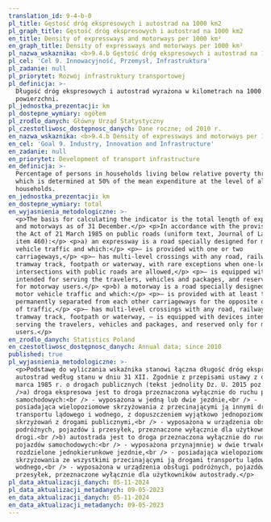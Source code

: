 ```yaml
---
translation_id: 9-4-b-0
pl_title: Gęstość dróg ekspresowych i autostrad na 1000 km2
pl_graph_title: Gęstość dróg ekspresowych i autostrad na 1000 km2
en_title: Density of expressways and motorways per 1000 km²
en_graph_title: Density of expressways and motorways per 1000 km²
pl_nazwa_wskaznika: <b>9.4.b Gęstość dróg ekspresowych i autostrad na 1000 km2</b>
pl_cel: 'Cel 9. Innowacyjność, Przemysł, Infrastruktura'
pl_zadanie: null
pl_priorytet: Rozwój infrastruktury transportowej
pl_definicja: >-
  Długość dróg ekspresowych i autostrad wyrażona w kilometrach na 1000 km2
  powierzchni.
pl_jednostka_prezentacji: km
pl_dostepne_wymiary: ogółem
pl_zrodlo_danych: Główny Urząd Statystyczny
pl_czestotliwosc_dostępnosc_danych: Dane roczne; od 2010 r.
en_nazwa_wskaznika: <b>9.4.b Density of expressways and motorways per 1000 km²</b>
en_cel: 'Goal 9. Industry, Innovation and Infrastructure'
en_zadanie: null
en_priorytet: Development of transport infrastructure
en_definicja: >-
  Percentage of persons in households living below relative poverty threshold
  which is determined at 50% of the mean expenditure at the level of all
  households.
en_jednostka_prezentacji: km
en_dostepne_wymiary: total
en_wyjasnienia_metodologiczne: >-
  <p>The basis for calculating the indicator is the total length of express-ways
  and motorways as of 31 December.</p> <p>In accordance with the provisions of
  the Act of 21 March 1985 on public roads (uniform text, Journal of Laws 2015
  item 460):</p> <p>a) an expressway is a road specially designed for motor
  vehicle traffic and which:</p> <p>– is provided with one or two
  carriageways,</p> <p>– has multi-level crossings with any road, railway or
  tramway track, footpath or waterway, with rare exceptions when one-level
  intersections with public roads are allowed,</p> <p>– is equipped with devices
  intended for serving the travelers, vehicles and packages, and reserved only
  for motorway users.</p> <p>b) a motorway is a road specially designed for
  motor vehicle traffic and which:</p> <p>– is provided with at least two
  permanently separated from each other carriageways for the opposite directions
  of traffic,</p> <p>– has multi-level crossings with any road, railway or
  tramway track, footpath or waterway, – is equipped with devices intended for
  serving the travelers, vehicles and packages, and reserved only for motorway
  users.</p>
en_zrodlo_danych: Statistics Poland
en_czestotliwosc_dostępnosc_danych: Annual data; since 2010
published: true
pl_wyjasnienia_metodologiczne: >-
  <p>Podstawę do wyliczania wskaźnika stanowi łączna długość dróg ekspresowych i
  autostrad według stanu w dniu 31 XII. Zgodnie z przepisami ustawy z dnia 21
  marca 1985 r. o drogach publicznych (tekst jednolity Dz. U. 2015 poz. 460):<br
  />a) droga ekspresowa jest to droga przeznaczona wyłącznie do ruchu pojazdów
  samochodowych:<br /> - wyposażona w jedną lub dwie jezdnie,<br /> -
  posiadająca wielopoziomowe skrzyżowania z przecinającymi ją innymi drogami
  transportu lądowego i wodnego, z dopuszczeniem wyjątkowo jednopoziomowych
  skrzyżowań z drogami publicznymi,<br /> - wyposażona w urządzenia obsługi
  podróżnych, pojazdów i przesyłek, przeznaczone wyłącznie dla użytkowników
  drogi.<br />b) autostrada jest to droga przeznaczona wyłącznie do ruchu
  pojazdów samochodowych:<br /> - wyposażona przynajmniej w dwie trwale
  rozdzielone jednokierunkowe jezdnie,<br /> - posiadająca wielopoziomowe
  skrzyżowania ze wszystkimi przecinającymi ją drogami transportu lądowego i
  wodnego,<br /> - wyposażona w urządzenia obsługi podróżnych, pojazdów i
  przesyłek, przeznaczone wyłącznie dla użytkowników autostrady.</p>
pl_data_aktualizacji_danych: 05-11-2024
pl_data_aktualizacji_metadanych: 09-05-2023
en_data_aktualizacji_danych: 05-11-2024
en_data_aktualizacji_metadanych: 09-05-2023
---
```

